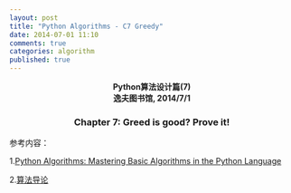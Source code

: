 ```yaml
---
layout: post
title: "Python Algorithms - C7 Greedy"
date: 2014-07-01 11:10
comments: true
categories: algorithm
published: true
---
```


**<center>Python算法设计篇(7)</center>**
**<center>逸夫图书馆, 2014/7/1</center>**

### <center>Chapter 7: Greed is good? Prove it!</center>

参考内容：

1.[Python Algorithms: Mastering Basic Algorithms in the Python Language](http://link.springer.com/book/10.1007%2F978-1-4302-3238-4)

2.[算法导论](http://en.wikipedia.org/wiki/Introduction_to_Algorithms)






